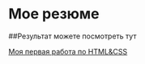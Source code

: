 # Мое резюме 
##Результат можете посмотреть тут 


[Моя первая работа по HTML&CSS](https://anastsi.github.io/index.html/)
